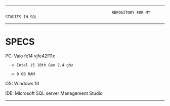 -------------------------------------------------------------------------------------------------------------------------------------------------------------------------

                                                   REPOSITORY FOR MY STUDIES IN SQL
                                                
-------------------------------------------------------------------------------------------------------------------------------------------------------------------------

# SPECS

 PC: Vaio fe14 vjfe42f11x
 
      -> Intel i5 10th Gen 2.4 ghz
   
      -> 8 GB RAM
 
 OS: Windows 10
 
 IDE: Microsoft SQL server Manegement Studio

-------------------------------------------------------------------------------------------------------------------------------------------------------------------------
